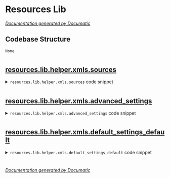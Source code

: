 # Resources Lib

[_Documentation generated by Documatic_](https://www.documatic.com)

<!---Documatic-section-Codebase Structure-start--->
## Codebase Structure

<!---Documatic-block-system_architecture-start--->
```mermaid
None
```
<!---Documatic-block-system_architecture-end--->

# #
<!---Documatic-section-Codebase Structure-end--->

<!---Documatic-section-resources.lib.helper.xmls.sources-start--->
## [resources.lib.helper.xmls.sources](3-resources_lib.md#resources.lib.helper.xmls.sources)

<!---Documatic-section-sources-start--->
<!---Documatic-block-resources.lib.helper.xmls.sources-start--->
<details>
	<summary><code>resources.lib.helper.xmls.sources</code> code snippet</summary>

```python
def sources():
    path = xbmc.translatePath('special://profile/').decode('utf-8')
    file = os.path.join(path, 'sources.xml').decode('utf-8')
    try:
        xml = etree.parse(file).getroot()
    except Exception:
        xml = etree.Element('sources')
        video = etree.SubElement(xml, 'video')
        files = etree.SubElement(xml, 'files')
        etree.SubElement(video, 'default', attrib={'pathversion': '1'})
        etree.SubElement(files, 'default', attrib={'pathversion': '1'})
    video = xml.find('video')
    count_http = 1
    count_smb = 1
    count_nfs = 1
    for source in xml.findall('.//path'):
        if source.text == 'smb://':
            count_smb -= 1
        elif source.text == 'http://':
            count_http -= 1
        elif source.text == 'nfs://':
            count_nfs -= 1
        if not count_http and (not count_smb) and (not count_nfs):
            break
    else:
        for protocol in ('smb://', 'http://', 'nfs://'):
            if protocol == 'smb://' and count_smb > 0 or (protocol == 'http://' and count_http > 0) or (protocol == 'nfs://' and count_nfs > 0):
                source = etree.SubElement(video, 'source')
                etree.SubElement(source, 'name').text = 'Emby'
                etree.SubElement(source, 'path', attrib={'pathversion': '1'}).text = protocol
                etree.SubElement(source, 'allowsharing').text = 'true'
    try:
        files = xml.find('files')
        if files is None:
            files = etree.SubElement(xml, 'files')
        for source in xml.findall('.//path'):
            if source.text == 'http://kodi.emby.media':
                break
        else:
            source = etree.SubElement(files, 'source')
            etree.SubElement(source, 'name').text = 'kodi.emby.media'
            etree.SubElement(source, 'path', attrib={'pathversion': '1'}).text = 'http://kodi.emby.media'
            etree.SubElement(source, 'allowsharing').text = 'true'
    except Exception as error:
        LOG.exception(error)
    indent(xml)
    write_xml(etree.tostring(xml, 'UTF-8'), file)
```
</details>
<!---Documatic-block-resources.lib.helper.xmls.sources-end--->
<!---Documatic-section-sources-end--->

# #
<!---Documatic-section-resources.lib.helper.xmls.sources-end--->

<!---Documatic-section-resources.lib.helper.xmls.advanced_settings-start--->
## [resources.lib.helper.xmls.advanced_settings](3-resources_lib.md#resources.lib.helper.xmls.advanced_settings)

<!---Documatic-section-advanced_settings-start--->
<!---Documatic-block-resources.lib.helper.xmls.advanced_settings-start--->
<details>
	<summary><code>resources.lib.helper.xmls.advanced_settings</code> code snippet</summary>

```python
def advanced_settings():
    if settings('useDirectPaths') != '0':
        return
    path = xbmc.translatePath('special://profile/').decode('utf-8')
    file = os.path.join(path, 'advancedsettings.xml').decode('utf-8')
    try:
        xml = etree.parse(file).getroot()
    except Exception:
        return
    video = xml.find('videolibrary')
    if video is not None:
        cleanonupdate = video.find('cleanonupdate')
        if cleanonupdate is not None and cleanonupdate.text == 'true':
            LOG.warn('cleanonupdate disabled')
            video.remove(cleanonupdate)
            indent(xml)
            write_xml(etree.tostring(xml, 'UTF-8'), path)
            dialog('ok', heading='{emby}', line1=_(33097))
            xbmc.executebuiltin('RestartApp')
            return True
```
</details>
<!---Documatic-block-resources.lib.helper.xmls.advanced_settings-end--->
<!---Documatic-section-advanced_settings-end--->

# #
<!---Documatic-section-resources.lib.helper.xmls.advanced_settings-end--->

<!---Documatic-section-resources.lib.helper.xmls.default_settings_default-start--->
## [resources.lib.helper.xmls.default_settings_default](3-resources_lib.md#resources.lib.helper.xmls.default_settings_default)

<!---Documatic-section-default_settings_default-start--->
<!---Documatic-block-resources.lib.helper.xmls.default_settings_default-start--->
<details>
	<summary><code>resources.lib.helper.xmls.default_settings_default</code> code snippet</summary>

```python
def default_settings_default():
    path = xbmc.translatePath('special://profile/').decode('utf-8')
    file = os.path.join(path, 'guisettings.xml').decode('utf-8')
    try:
        xml = etree.parse(file).getroot()
    except Exception:
        return
    default = xml.find('defaultvideosettings')
    return {'Deinterlace': default.find('interlacemethod').text, 'ViewMode': default.find('viewmode').text, 'ZoomAmount': default.find('zoomamount').text, 'PixelRatio': default.find('pixelratio').text, 'VerticalShift': default.find('verticalshift').text, 'SubtitleDelay': default.find('subtitledelay').text, 'ShowSubtitles': default.find('showsubtitles').text == 'true', 'Brightness': default.find('brightness').text, 'Contrast': default.find('contrast').text, 'Gamma': default.find('gamma').text, 'VolumeAmplification': default.find('volumeamplification').text, 'AudioDelay': default.find('audiodelay').text, 'Sharpness': default.find('sharpness').text, 'NoiseReduction': default.find('noisereduction').text, 'NonLinStretch': int(default.find('nonlinstretch').text == 'true'), 'PostProcess': int(default.find('postprocess').text == 'true'), 'ScalingMethod': default.find('scalingmethod').text, 'StereoMode': default.find('stereomode').text, 'CenterMixLevel': default.find('centermixlevel').text}
```
</details>
<!---Documatic-block-resources.lib.helper.xmls.default_settings_default-end--->
<!---Documatic-section-default_settings_default-end--->

# #
<!---Documatic-section-resources.lib.helper.xmls.default_settings_default-end--->

[_Documentation generated by Documatic_](https://www.documatic.com)